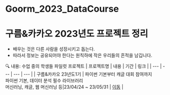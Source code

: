 # Goorm_2023_DataCourse
 
# 구름&카카오 2023년도 프로젝트 정리

* 배우는 것은 다른 사람을 성장시키고 돕는다. 
* 따라서 정보는 공유되어야 한다는 원칙하에 작은 우리들의 흔적을 남깁니다.


🔍 내용: 수업 중의 학생들 파일럿 프로젝트
| 프로젝트명 | 내용 | 기간 | 링크 |
| --- | --- | --- | --- |
| 구름&카카오 23년도1기 | 파이썬 기본부터 캐글 대회 참여까지<br>파이썬 기본, 데이터 분석 필수 라이브러리<br>머신러닝, 캐글, 웹 머신러닝 등|23/04/24 ~ 23/05/31 | [이동](https://github.com/LDJWJ/Goorm_2023_DataCourse/tree/main/Goorm_01_01_Project_First) |
